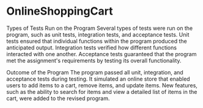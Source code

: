 # OnlineShoppingCart
Types of Tests Run on the Program
Several types of tests were run on the program, such as unit tests, integration tests, and acceptance tests. Unit tests ensured that individual functions within the program produced the anticipated output. Integration tests verified how different functions interacted with one another. Acceptance tests guaranteed that the program met the assignment's requirements by testing its overall functionality.

Outcome of the Program
The program passed all unit, integration, and acceptance tests during testing. It simulated an online store that enabled users to add items to a cart, remove items, and update items. New features, such as the ability to search for items and view a detailed list of items in the cart, were added to the revised program.
